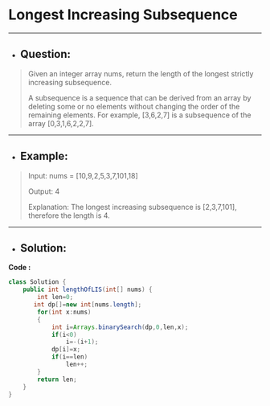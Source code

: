 # Longest Increasing Subsequence
---
- ## Question:
> Given an integer array nums, return the length of the longest strictly increasing subsequence.
> 
> A subsequence is a sequence that can be derived from an array by deleting some or no elements without changing the order of the remaining elements. For example, [3,6,2,7] is a subsequence of the array [0,3,1,6,2,2,7].
---
- ## Example:
> Input: nums = [10,9,2,5,3,7,101,18]
> 
> Output: 4
> 
> Explanation: The longest increasing subsequence is [2,3,7,101], therefore the length is 4.
---
- ## Solution:
**Code :**
```java
class Solution {
    public int lengthOfLIS(int[] nums) {
        int len=0;
       int dp[]=new int[nums.length];
        for(int x:nums)
        {
            int i=Arrays.binarySearch(dp,0,len,x);
            if(i<0)
                i=-(i+1);
            dp[i]=x;
            if(i==len)
                len++;
        }
        return len;
    }
}
